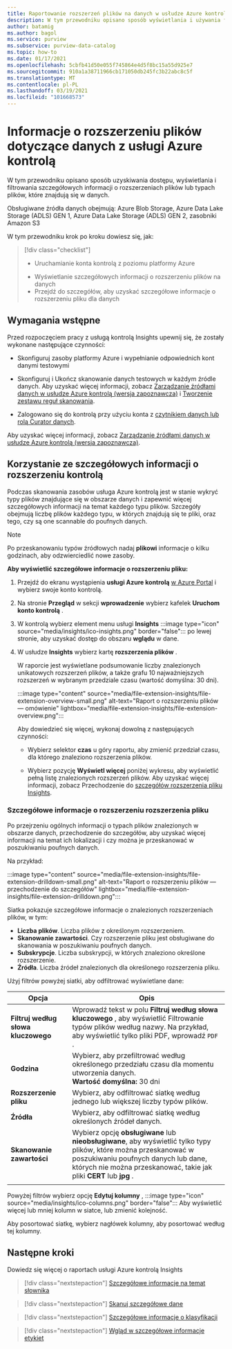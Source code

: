 ```yaml
---
title: Raportowanie rozszerzeń plików na danych w usłudze Azure kontrolą za pomocą usługi kontrolą Insights
description: W tym przewodniku opisano sposób wyświetlania i używania funkcji raportowania rozszerzeń plików kontrolą na danych.
author: batamig
ms.author: bagol
ms.service: purview
ms.subservice: purview-data-catalog
ms.topic: how-to
ms.date: 01/17/2021
ms.openlocfilehash: 5cbfb41d50e055f745864e4d5f8bc15a55d925e7
ms.sourcegitcommit: 910a1a38711966cb171050db245fc3b22abc8c5f
ms.translationtype: MT
ms.contentlocale: pl-PL
ms.lasthandoff: 03/19/2021
ms.locfileid: "101668573"
---
```

# <a name="file-extension-insights-about-your-data-from-azure-purview"></a>Informacje o rozszerzeniu plików dotyczące danych z usługi Azure kontrolą 

W tym przewodniku opisano sposób uzyskiwania dostępu, wyświetlania i filtrowania szczegółowych informacji o rozszerzeniach plików lub typach plików, które znajdują się w danych.

Obsługiwane źródła danych obejmują: Azure Blob Storage, Azure Data Lake Storage (ADLS) GEN 1, Azure Data Lake Storage (ADLS) GEN 2, zasobniki Amazon S3

W tym przewodniku krok po kroku dowiesz się, jak:
> [!div class="checklist"]
> * Uruchamianie konta kontrolą z poziomu platformy Azure 
> - Wyświetlanie szczegółowych informacji o rozszerzeniu plików na danych
> - Przejdź do szczegółów, aby uzyskać szczegółowe informacje o rozszerzeniu pliku dla danych

## <a name="prerequisites"></a>Wymagania wstępne 

Przed rozpoczęciem pracy z usługą kontrolą Insights upewnij się, że zostały wykonane następujące czynności:

- Skonfiguruj zasoby platformy Azure i wypełnianie odpowiednich kont danymi testowymi

- Skonfiguruj i Ukończ skanowanie danych testowych w każdym źródle danych. Aby uzyskać więcej informacji, zobacz [Zarządzanie źródłami danych w usłudze Azure kontrolą (wersja zapoznawcza)](manage-data-sources.md) i [Tworzenie zestawu reguł skanowania](create-a-scan-rule-set.md).

- Zalogowano się do kontrolą przy użyciu konta z [czytnikiem danych lub rolą Curator danych](catalog-permissions.md#azure-purviews-pre-defined-data-plane-roles).


Aby uzyskać więcej informacji, zobacz [Zarządzanie źródłami danych w usłudze Azure kontrolą (wersja zapoznawcza)](manage-data-sources.md).

## <a name="use-purview-file-extension-insights"></a>Korzystanie ze szczegółowych informacji o rozszerzeniu kontrolą

Podczas skanowania zasobów usługa Azure kontrolą jest w stanie wykryć typy plików znajdujące się w obszarze danych i zapewnić więcej szczegółowych informacji na temat każdego typu plików. Szczegóły obejmują liczbę plików każdego typu, w których znajdują się te pliki, oraz tego, czy są one scannable do poufnych danych.

> [!NOTE]
> Po przeskanowaniu typów źródłowych nadaj **plikowi** informacje o kilku godzinach, aby odzwierciedlić nowe zasoby.

**Aby wyświetlić szczegółowe informacje o rozszerzeniu pliku:**

1. Przejdź do ekranu wystąpienia **usługi Azure kontrolą** [w Azure Portal](https://aka.ms/purviewportal) i wybierz swoje konto kontrolą.

1. Na stronie **Przegląd** w sekcji **wprowadzenie** wybierz kafelek **Uruchom konto kontrolą** .

1. W kontrolą wybierz element menu usługi **Insights** :::image type="icon" source="media/insights/ico-insights.png" border="false"::: po lewej stronie, aby uzyskać dostęp do obszaru **wglądu** w dane.
    
1. W usłudze **Insights** wybierz kartę **rozszerzenia plików** .

    W raporcie jest wyświetlane podsumowanie liczby znalezionych unikatowych rozszerzeń plików, a także grafu 10 najważniejszych rozszerzeń w wybranym przedziale czasu (wartość domyślna: 30 dni).

    :::image type="content" source="media/file-extension-insights/file-extension-overview-small.png" alt-text="Raport o rozszerzeniu plików — omówienie" lightbox="media/file-extension-insights/file-extension-overview.png":::

    Aby dowiedzieć się więcej, wykonaj dowolną z następujących czynności:

    - Wybierz selektor **czas** u góry raportu, aby zmienić przedział czasu, dla którego znaleziono rozszerzenia plików.
    
    - Wybierz pozycję **Wyświetl więcej** poniżej wykresu, aby wyświetlić pełną listę znalezionych rozszerzeń plików. Aby uzyskać więcej informacji, zobacz Przechodzenie do [szczegółów rozszerzenia pliku Insights](#file-extension-insights-drilldown). 

### <a name="file-extension-insights-drilldown"></a>Szczegółowe informacje o rozszerzeniu rozszerzenia pliku

Po przejrzeniu ogólnych informacji o typach plików znalezionych w obszarze danych, przechodzenie do szczegółów, aby uzyskać więcej informacji na temat ich lokalizacji i czy można je przeskanować w poszukiwaniu poufnych danych.

Na przykład:

:::image type="content" source="media/file-extension-insights/file-extension-drilldown-small.png" alt-text="Raport o rozszerzeniu plików — przechodzenie do szczegółów" lightbox="media/file-extension-insights/file-extension-drilldown.png":::

Siatka pokazuje szczegółowe informacje o znalezionych rozszerzeniach plików, w tym:

- **Liczba plików**. Liczba plików z określonym rozszerzeniem.
- **Skanowanie zawartości**. Czy rozszerzenie pliku jest obsługiwane do skanowania w poszukiwaniu poufnych danych.
- **Subskrypcje**. Liczba subskrypcji, w których znaleziono określone rozszerzenie.
- **Źródła**. Liczba źródeł znalezionych dla określonego rozszerzenia pliku.



Użyj filtrów powyżej siatki, aby odfiltrować wyświetlane dane:

|Opcja  |Opis  |
|---------|---------|
|**Filtruj według słowa kluczowego**     |    Wprowadź tekst w polu **Filtruj według słowa kluczowego**  , aby wyświetlić Filtrowanie typów plików według nazwy. Na przykład, aby wyświetlić tylko pliki PDF, wprowadź `PDF` .     |
|**Godzina**        | Wybierz, aby przefiltrować według określonego przedziału czasu dla momentu utworzenia danych. <br>**Wartość domyślna:** 30 dni  |
|**Rozszerzenie pliku**     |Wybierz, aby odfiltrować siatkę według jednego lub większej liczby typów plików.        |
|**Źródła**    |Wybierz, aby odfiltrować siatkę według określonych źródeł danych. |
|**Skanowanie zawartości**     |Wybierz opcję **obsługiwane** lub **nieobsługiwane**, aby wyświetlić tylko typy plików, które można przeskanować w poszukiwaniu poufnych danych lub dane, których nie można przeskanować, takie jak pliki **CERT** lub **jpg** . |
| | |

Powyżej filtrów wybierz opcję **Edytuj kolumny** , :::image type="icon" source="media/insights/ico-columns.png" border="false"::: Aby wyświetlić więcej lub mniej kolumn w siatce, lub zmienić kolejność. 

Aby posortować siatkę, wybierz nagłówek kolumny, aby posortować według tej kolumny.
## <a name="next-steps"></a>Następne kroki

Dowiedz się więcej o raportach usługi Azure kontrolą Insights
> [!div class="nextstepaction"]
> [Szczegółowe informacje na temat słownika](glossary-insights.md)

> [!div class="nextstepaction"]
> [Skanuj szczegółowe dane](scan-insights.md)

> [!div class="nextstepaction"]
> [Szczegółowe informacje o klasyfikacji](./classification-insights.md)

> [!div class="nextstepaction"]
> [Wgląd w szczegółowe informacje etykiet](sensitivity-insights.md)
